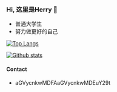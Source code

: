 ### Hi, 这里是Herry 👋

- 普通大学生
- 努力做更好的自己

[![Top Langs](https://github-readme-stats.vercel.app/api/top-langs/?username=herry-too&layout=compact)](https://github.com/anuraghazra/github-readme-stats)

[![Github stats](https://github-readme-stats.vercel.app/api?username=Herry-too)](https://github.com/anuraghazra/github-readme-stats)

#### Contact

- aGVycnkwMDFAaGVycnkwMDEuY29t
<!--
**Herry-too/Herry-too** is a ✨ _special_ ✨ repository because its `README.md` (this file) appears on your GitHub profile.

Here are some ideas to get you started:

- 🔭 I’m currently working on ...
- 🌱 I’m currently learning ...
- 👯 I’m looking to collaborate on ...
- 🤔 I’m looking for help with ...
- 💬 Ask me about ...
- 📫 How to reach me: ...
- 😄 Pronouns: ...
- ⚡ Fun fact: ...
-->
